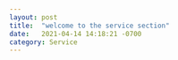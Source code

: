 ```yaml
---
layout: post
title:  "welcome to the service section"
date:   2021-04-14 14:18:21 -0700
category: Service
---
```

